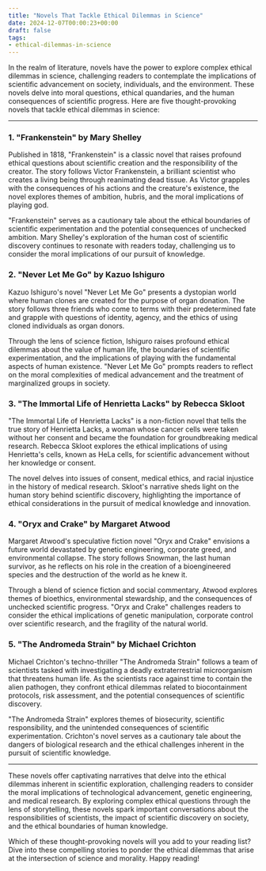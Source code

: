 ```yaml
---
title: "Novels That Tackle Ethical Dilemmas in Science"
date: 2024-12-07T00:00:23+00:00
draft: false
tags:
- ethical-dilemmas-in-science
---
```


In the realm of literature, novels have the power to explore complex ethical dilemmas in science, challenging readers to contemplate the implications of scientific advancement on society, individuals, and the environment. These novels delve into moral questions, ethical quandaries, and the human consequences of scientific progress. Here are five thought-provoking novels that tackle ethical dilemmas in science:

---

### 1. "Frankenstein" by Mary Shelley

Published in 1818, "Frankenstein" is a classic novel that raises profound ethical questions about scientific creation and the responsibility of the creator. The story follows Victor Frankenstein, a brilliant scientist who creates a living being through reanimating dead tissue. As Victor grapples with the consequences of his actions and the creature's existence, the novel explores themes of ambition, hubris, and the moral implications of playing god.

"Frankenstein" serves as a cautionary tale about the ethical boundaries of scientific experimentation and the potential consequences of unchecked ambition. Mary Shelley's exploration of the human cost of scientific discovery continues to resonate with readers today, challenging us to consider the moral implications of our pursuit of knowledge.

### 2. "Never Let Me Go" by Kazuo Ishiguro

Kazuo Ishiguro's novel "Never Let Me Go" presents a dystopian world where human clones are created for the purpose of organ donation. The story follows three friends who come to terms with their predetermined fate and grapple with questions of identity, agency, and the ethics of using cloned individuals as organ donors.

Through the lens of science fiction, Ishiguro raises profound ethical dilemmas about the value of human life, the boundaries of scientific experimentation, and the implications of playing with the fundamental aspects of human existence. "Never Let Me Go" prompts readers to reflect on the moral complexities of medical advancement and the treatment of marginalized groups in society.

### 3. "The Immortal Life of Henrietta Lacks" by Rebecca Skloot

"The Immortal Life of Henrietta Lacks" is a non-fiction novel that tells the true story of Henrietta Lacks, a woman whose cancer cells were taken without her consent and became the foundation for groundbreaking medical research. Rebecca Skloot explores the ethical implications of using Henrietta's cells, known as HeLa cells, for scientific advancement without her knowledge or consent.

The novel delves into issues of consent, medical ethics, and racial injustice in the history of medical research. Skloot's narrative sheds light on the human story behind scientific discovery, highlighting the importance of ethical considerations in the pursuit of medical knowledge and innovation.

### 4. "Oryx and Crake" by Margaret Atwood

Margaret Atwood's speculative fiction novel "Oryx and Crake" envisions a future world devastated by genetic engineering, corporate greed, and environmental collapse. The story follows Snowman, the last human survivor, as he reflects on his role in the creation of a bioengineered species and the destruction of the world as he knew it.

Through a blend of science fiction and social commentary, Atwood explores themes of bioethics, environmental stewardship, and the consequences of unchecked scientific progress. "Oryx and Crake" challenges readers to consider the ethical implications of genetic manipulation, corporate control over scientific research, and the fragility of the natural world.

### 5. "The Andromeda Strain" by Michael Crichton

Michael Crichton's techno-thriller "The Andromeda Strain" follows a team of scientists tasked with investigating a deadly extraterrestrial microorganism that threatens human life. As the scientists race against time to contain the alien pathogen, they confront ethical dilemmas related to biocontainment protocols, risk assessment, and the potential consequences of scientific discovery.

"The Andromeda Strain" explores themes of biosecurity, scientific responsibility, and the unintended consequences of scientific experimentation. Crichton's novel serves as a cautionary tale about the dangers of biological research and the ethical challenges inherent in the pursuit of scientific knowledge.

---

These novels offer captivating narratives that delve into the ethical dilemmas inherent in scientific exploration, challenging readers to consider the moral implications of technological advancement, genetic engineering, and medical research. By exploring complex ethical questions through the lens of storytelling, these novels spark important conversations about the responsibilities of scientists, the impact of scientific discovery on society, and the ethical boundaries of human knowledge.

Which of these thought-provoking novels will you add to your reading list? Dive into these compelling stories to ponder the ethical dilemmas that arise at the intersection of science and morality. Happy reading!